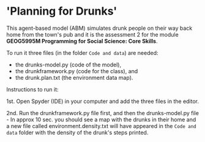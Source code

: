 # 'Planning for Drunks'

This agent-based model (ABM) simulates drunk people on their way back home from the town's pub and it is the assessment 2 for the module **GEOG5995M Programming for Social Science: Core Skills**.   

To run it three files (in the folder `Code and data`) are needed: 

- the drunks-model.py (code of the model),
- the drunkframework.py (code for the class), and
- the drunk.plan.txt (the environment data map).

Instructions to run it:

1st. Open Spyder (IDE) in your computer and add the three files in the editor.
 
2nd. Run the drunkframework.py file first, and then the drunks-model.py file - In approx 10 sec. you should see a map with the drunks in their home and a new file called environment.density.txt will have appeared in the `Code and data` folder with the density of the drunk's steps printed.
